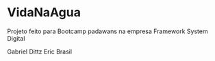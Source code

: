 # VidaNaAgua
Projeto feito para Bootcamp padawans na empresa Framework System Digital

Gabriel Dittz
Eric Brasil